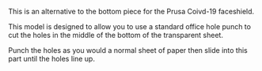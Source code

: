 This is an alternative to the bottom piece for the Prusa Coivd-19 faceshield.

This model is designed to allow you to use a standard office hole punch to cut the holes in the middle of the bottom of the transparent sheet.

Punch the holes as you would a normal sheet of paper then slide into this part until the holes line up.
